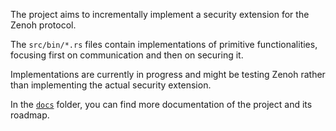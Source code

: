 The project aims to incrementally implement a security extension for the Zenoh protocol.

The `src/bin/*.rs` files contain implementations of primitive functionalities, focusing first on communication and then on securing it.

Implementations are currently in progress and might be testing Zenoh rather than implementing the actual security extension.

In the [`docs`](docs) folder, you can find more documentation of the project and its roadmap.
